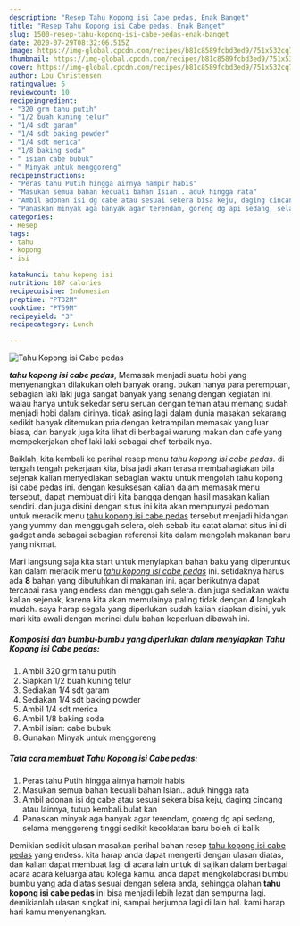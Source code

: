 ```yaml
---
description: "Resep Tahu Kopong isi Cabe pedas, Enak Banget"
title: "Resep Tahu Kopong isi Cabe pedas, Enak Banget"
slug: 1500-resep-tahu-kopong-isi-cabe-pedas-enak-banget
date: 2020-07-29T08:32:06.515Z
image: https://img-global.cpcdn.com/recipes/b81c8589fcbd3ed9/751x532cq70/tahu-kopong-isi-cabe-pedas-foto-resep-utama.jpg
thumbnail: https://img-global.cpcdn.com/recipes/b81c8589fcbd3ed9/751x532cq70/tahu-kopong-isi-cabe-pedas-foto-resep-utama.jpg
cover: https://img-global.cpcdn.com/recipes/b81c8589fcbd3ed9/751x532cq70/tahu-kopong-isi-cabe-pedas-foto-resep-utama.jpg
author: Lou Christensen
ratingvalue: 5
reviewcount: 10
recipeingredient:
- "320 grm tahu putih"
- "1/2 buah kuning telur"
- "1/4 sdt garam"
- "1/4 sdt baking powder"
- "1/4 sdt merica"
- "1/8 baking soda"
- " isian cabe bubuk"
- " Minyak untuk menggoreng"
recipeinstructions:
- "Peras tahu Putih hingga airnya hampir habis"
- "Masukan semua bahan kecuali bahan Isian.. aduk hingga rata"
- "Ambil adonan isi dg cabe atau sesuai sekera bisa keju, daging cincang atau lainnya, tutup kembali.bulat kan"
- "Panaskan minyak aga banyak agar terendam, goreng dg api sedang, selama menggoreng tinggi sedikit kecoklatan baru boleh di balik"
categories:
- Resep
tags:
- tahu
- kopong
- isi

katakunci: tahu kopong isi 
nutrition: 187 calories
recipecuisine: Indonesian
preptime: "PT32M"
cooktime: "PT59M"
recipeyield: "3"
recipecategory: Lunch

---
```



![Tahu Kopong isi Cabe pedas](https://img-global.cpcdn.com/recipes/b81c8589fcbd3ed9/751x532cq70/tahu-kopong-isi-cabe-pedas-foto-resep-utama.jpg)

<b><i>tahu kopong isi cabe pedas</i></b>, Memasak menjadi suatu hobi yang menyenangkan dilakukan oleh banyak orang. bukan hanya para perempuan, sebagian laki laki juga sangat banyak yang senang dengan kegiatan ini. walau hanya untuk sekedar seru seruan dengan teman atau memang sudah menjadi hobi dalam dirinya. tidak asing lagi dalam dunia masakan sekarang sedikit banyak ditemukan pria dengan ketrampilan memasak yang luar biasa, dan banyak juga kita lihat di berbagai warung makan dan cafe yang mempekerjakan chef laki laki sebagai chef terbaik nya.



Baiklah, kita kembali ke perihal resep menu <i>tahu kopong isi cabe pedas</i>. di tengah tengah pekerjaan kita, bisa jadi akan terasa membahagiakan bila sejenak kalian menyediakan sebagian waktu untuk mengolah tahu kopong isi cabe pedas ini. dengan kesuksesan kalian dalam memasak menu tersebut, dapat membuat diri kita bangga dengan hasil masakan kalian sendiri. dan juga disini dengan situs ini kita akan mempunyai pedoman untuk meracik menu <u>tahu kopong isi cabe pedas</u> tersebut menjadi hidangan yang yummy dan menggugah selera, oleh sebab itu catat alamat situs ini di gadget anda sebagai sebagian referensi kita dalam mengolah makanan baru yang nikmat.


Mari langsung saja kita start untuk menyiapkan bahan baku yang diperuntuk kan dalam meracik menu <u><i>tahu kopong isi cabe pedas</i></u> ini. setidaknya harus ada <b>8</b> bahan yang dibutuhkan di makanan ini. agar berikutnya dapat tercapai rasa yang endess dan menggugah selera. dan juga sediakan waktu kalian sejenak, karena kita akan memulainya paling tidak dengan <b>4</b> langkah mudah. saya harap segala yang diperlukan sudah kalian siapkan disini, yuk mari kita awali dengan merinci dulu bahan keperluan dibawah ini.

<!--inarticleads1-->

##### Komposisi dan bumbu-bumbu yang diperlukan dalam menyiapkan Tahu Kopong isi Cabe pedas:

1. Ambil 320 grm tahu putih
1. Siapkan 1/2 buah kuning telur
1. Sediakan 1/4 sdt garam
1. Sediakan 1/4 sdt baking powder
1. Ambil 1/4 sdt merica
1. Ambil 1/8 baking soda
1. Ambil  isian: cabe bubuk
1. Gunakan  Minyak untuk menggoreng




<!--inarticleads2-->

##### Tata cara membuat Tahu Kopong isi Cabe pedas:

1. Peras tahu Putih hingga airnya hampir habis
1. Masukan semua bahan kecuali bahan Isian.. aduk hingga rata
1. Ambil adonan isi dg cabe atau sesuai sekera bisa keju, daging cincang atau lainnya, tutup kembali.bulat kan
1. Panaskan minyak aga banyak agar terendam, goreng dg api sedang, selama menggoreng tinggi sedikit kecoklatan baru boleh di balik




Demikian sedikit ulasan masakan perihal bahan resep <u>tahu kopong isi cabe pedas</u> yang endess. kita harap anda dapat mengerti dengan ulasan diatas, dan kalian dapat membuat lagi di acara lain untuk di sajikan dalam berbagai acara acara keluarga atau kolega kamu. anda dapat mengkolaborasi bumbu bumbu yang ada diatas sesuai dengan selera anda, sehingga olahan <b>tahu kopong isi cabe pedas</b> ini bisa menjadi lebih lezat dan sempurna lagi. demikianlah ulasan singkat ini, sampai berjumpa lagi di lain hal. kami harap hari kamu menyenangkan.
